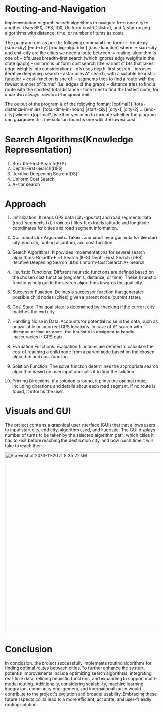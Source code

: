 # Routing-and-Navigation
Implementation of graph search algorithms to navigate from one city to another. Uses BFS, DFS, IDS, Uniform-cost (Dijkstra), and A-star routing algorithms with distance, time, or number of turns as costs.

The program runs as per the following command line format:
./route.py [start-city] [end-city] [routing-algorithm] [cost-function]
where:
• start-city and end-city are the cities we need a route between. • routing-algorithm is one of:
  – bfs uses breadth-first search (which ignores edge weights in the state graph)
  – uniform is uniform cost search (the variant of bfs that takes edge weights into consideration)
  – dfs uses depth-first search
  – ids uses iterative deepening search
  – astar uses A* search, with a suitable heuristic function
• cost-function is one of:
  – segments tries to find a route with the fewest number of “turns” (i.e. edges of the graph)
  – distance tries to find a route with the shortest total distance
  – time tries to find the fastest route, for a car that always travels at the speed limit

The output of the program is of the following format:
[optimal?] [total-distance-in-miles] [total-time-in-hours] [start-city] [city-1] [city-2] ... [end-city]
where:
•[optimal?] is either yes or no to indicate whether the program can guarantee that the solution found is one with the lowest cost

# Search Algorithms(Knowledge Representation)
1. Breadth-First-Search(BFS)
2. Depth-First-Search(DFS)
3. Iterative Deepening Search(IDS)
4. Uniform Cost Search
5. A-star search

# Approach
1. Initialization:
It reads GPS data (city-gps.txt) and road segments data (road-segments.txt) from text files.
It extracts latitude and longitude coordinates for cities and road segment information.

2. Command Line Arguments:
Takes command line arguments for the start city, end city, routing algorithm, and cost function.

3. Search Algorithms:
It provides implementations for several search algorithms:
Breadth-First Search (BFS)
Depth-First Search (DFS)
Iterative Deepening Search (IDS)
Uniform-Cost Search
A* Search

4. Heuristic Functions:
Different heuristic functions are defined based on the chosen cost function (segments, distance, or time).
These heuristic functions help guide the search algorithms towards the goal city.

5. Successor Function:
Defines a successor function that generates possible child nodes (cities) given a parent node (current state).

6. Goal State:
The goal state is determined by checking if the current city matches the end city.

7. Handling Noise in Data:
Accounts for potential noise in the data, such as unavailable or incorrect GPS locations.
In case of A* search with distance or time as costs, the heuristic is designed to handle inaccuracies in GPS data.

8. Evaluation Functions:
Evaluation functions are defined to calculate the cost of reaching a child node from a parent node based on the chosen algorithm and cost function.

9. Solution Function:
The solve function determines the appropriate search algorithm based on user input and calls it to find the solution.

10. Printing Directions:
If a solution is found, it prints the optimal route, including directions and details about each road segment.
If no route is found, it informs the user.


# Visuals and GUI
The project contains a graphical user interface (GUI) that that allows users to input start city, end city, algorithm used, and hueristic. The GUI displays number of turns to be taken by the selected algorithm path, which cities it has to visit before reaching the destination city, and how much time it will take to reach them.

<img width="587" alt="Screenshot 2023-11-20 at 8 35 22 AM" src="https://github.com/Vaibhav-09-P/Routing-and-Navigation/assets/134619542/52701c9c-a42f-43cc-9c5d-77b6cc2e0d75">
 

# Conclusion
In conclusion, the project successfully implements routing algorithms for finding optimal routes between cities. To further enhance the system, potential improvements include optimizing search algorithms, integrating real-time data, refining heuristic functions, and expanding to support multi-modal routing. Additionally, considering scalability, machine learning integration, community engagement, and internationalization would contribute to the project's evolution and broader usability. Embracing these future aspects could lead to a more efficient, accurate, and user-friendly routing solution.
